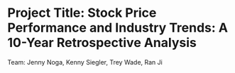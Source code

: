 # Project Title: Stock Price Performance and Industry Trends: A 10-Year Retrospective Analysis

Team: Jenny Noga, Kenny Siegler, Trey Wade, Ran Ji
